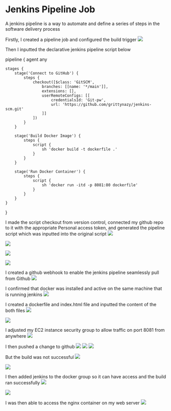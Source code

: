 # Jenkins Pipeline Job
A jenkins pipeline is a way to automate and define a series of steps in the software delivery process

Firstly, I created a pipeline job and configured the build trigger
![](./1.png)

Then I inputted the declarative jenkins pipeline script below

pipeline {
    agent any

    stages {
        stage('Connect to GitHub') {
            steps {
                checkout([$class: 'GitSCM',
                    branches: [[name: '*/main']],
                    extensions: [],
                    userRemoteConfigs: [[
                        credentialsId: 'Git-pw',
                        url: 'https://github.com/grittynazy/jenkins-scm.git'
                    ]]
                ])
            }
        }

        stage('Build Docker Image') {
            steps {
                script {
                    sh 'docker build -t dockerfile .'
                }
            }
        }

        stage('Run Docker Container') {
            steps {
                script {
                    sh 'docker run -itd -p 8081:80 dockerfile'
                }
            }
        }
    }
}

I made the script checkout from version control, connected my github repo to it with the appropriate Personal access token, and generated the pipeline script which was inputted into the original script
![](./2.png)

![](./3.png)

![](./4.png)

![](./5.png)

I created a github webhook to enable the jenkins pipeline seamlessly pull from Github
![](./17.png)

I confirmed that docker was installed and active on the same machine that is running jenkins
![](./8.png)

I created a dockerfile and index.html file and inputted the content of the both files
![](./9.png)

![](./10.png)



I adjusted my EC2 instance security group to allow traffic on port 8081 from anywhere
![](./12.png)

I then pushed a change to github
![](./11.png)
![](./19.png)
![](./20.png)

But the build was not successful
![](./18.png)

![](./13b.png)

I then added jenkins to the docker group so it can have access and the build ran successfully
![](./14.png)

![](./15.png)

I was then able to access the nginx container on my web server
![](./16.png)